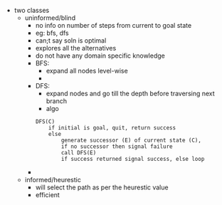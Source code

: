 - two classes
	- uninformed/blind
		- no info on number of steps from current to goal state
		- eg: bfs, dfs
		- can;t say soln is optimal
		- explores all the alternatives
		- do not have any domain specific knowledge
		- BFS: 
			- expand all nodes level-wise
			- 
		- DFS: 
			- expand nodes and go till the depth before traversing next branch
			- algo
			```
			DFS(C)
				if initial is goal, quit, return success
				else
					generate successor (E) of current state (C), 
					if no successor then signal failure
					call DFS(E)
					if success returned signal success, else loop
			```
		- 
	- informed/heurestic
		- will select the path as per the heurestic value
		- efficient



